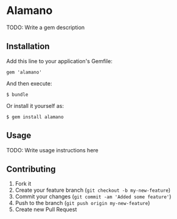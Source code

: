 # Alamano

TODO: Write a gem description

## Installation

Add this line to your application's Gemfile:

    gem 'alamano'

And then execute:

    $ bundle

Or install it yourself as:

    $ gem install alamano

## Usage

TODO: Write usage instructions here

## Contributing

1. Fork it
2. Create your feature branch (`git checkout -b my-new-feature`)
3. Commit your changes (`git commit -am 'Added some feature'`)
4. Push to the branch (`git push origin my-new-feature`)
5. Create new Pull Request
